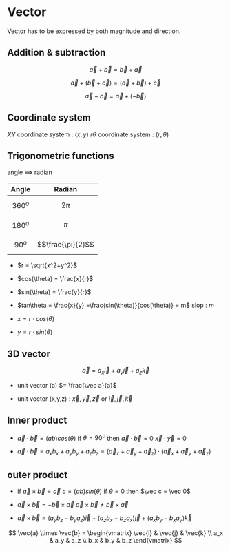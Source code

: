 # Vector
Vector has to be expressed by both magnitude and direction.
## Addition & subtraction
$$\vec a+\vec b = \vec b+\vec a$$

$$\vec a+(\vec b+\vec c) = (\vec a+\vec b)+\vec c$$

$$\vec a-\vec b = \vec a+(-\vec b)$$

## Coordinate system
$XY$ coordinate system : $(x,y)$
$r\theta$ coordinate system : $(r,\theta)$

## Trigonometric functions
angle $⟹$ radian


|   Angle   |      Radian       |
|:---------:|:-----------------:|
| $$360^o$$ |     $$2\pi$$      |
| $$180^o$$ |      $$\pi$$      |
| $$90^o$$  | $$\frac{\pi}{2}$$ |

* $r = \sqrt{x^2+y^2}$

* $cos(\theta) = \frac{x}{r}$

* $sin(\theta) = \frac{y}{r}$

* $tan\theta = \frac{x}{y} =\frac{sin(\theta)}{cos(\theta)} = m$
slop : $m$

* $x = r\cdot cos(\theta)$

* $y = r\cdot sin(\theta)$

## 3D vector 
$$\vec a = a_x\vec i+a_y\vec j+a_z\vec k$$

* unit vector (a) $= \frac{\vec a}{a}$

* unit vector (x,y,z) : $\vec x,\vec y,\vec z$ or $\vec i,\vec j, \vec k$

## Inner product
* $\vec a\cdot\vec b = (ab)cos(\theta)$
if $\theta = 90^o$ then $\vec a\cdot\vec b = 0$
$\vec x\cdot\vec y = 0$

* $\vec a\cdot\vec b =a_xb_x+a_yb_y+a_zb_z = (\vec a_x+\vec a_y+\vec a_z)\cdot(\vec a_x+\vec a_y+\vec a_z)$

## outer product
* if $\vec a\times\vec b = \vec c$
$c = (ab)sin(\theta)$
if $\theta = 0$ then $\vec c = \vec 0$

* $\vec a\times\vec b = -\vec b\times\vec a$
$\vec a\times\vec b \not= \vec b\times\vec a$


* $\vec a\times\vec b = (a_yb_z-b_ya_z)\vec i+(a_zb_x-b_za_x)\vec j+(a_xb_y-b_xa_y)\vec k$



$$
\vec{a} \times \vec{b} = 
\begin{vmatrix}
\vec{i} & \vec{j} & \vec{k} \\
a_x & a_y & a_z \\
b_x & b_y & b_z 
\end{vmatrix}
$$
